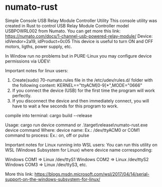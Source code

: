 # numato-rust
Simple Console USB Relay Module Controller Utility
This console utility was created in Rust to control USB Relay Module Controller model USBPOWRL002 from Numato.
You can get more this link: https://numato.com/docs/1-channel-usb-powered-relay-module/
Device: idVendor=2a19, idProduct=0c05
This device is useful to turn ON and OFF motors, ligths, power supply, etc.

In Window run no problems but in PURE-Linux you may configure device permissions via UDEV:

Important notes for linux users:
1. Create(sudo) 70-numato.rules file in the /etc/udev/rules.d/ folder with the following content:
KERNEL=="ttyACM[0-9]*",MODE="0666"
2. If you connect the device (USB) for the first time the program will work perfectly.
3. If you disconnect the device and then immediately connect, you will have to wait a few seconds for this program to work.

compile into terminal: 
    cargo build --release

Usage:
cargo run device command
or
.\target\release\numato-rust.exe device command
Where:
device name: Ex.: /dev/ttyACM0 or COM1
command to process: Ex.: on, off or pulse

Important notes for Linux running into WSL users:
You can run this utility on WSL (Windows Subsystem for Linux) where device name corresponding:

Windows COM1 => Linux /dev/ttyS1
Windows COM2 => Linux /dev/ttyS2
Windows COM3 => Linux /dev/ttyS3, etc.

More this link: https://blogs.msdn.microsoft.com/wsl/2017/04/14/serial-support-on-the-windows-subsystem-for-linux/
